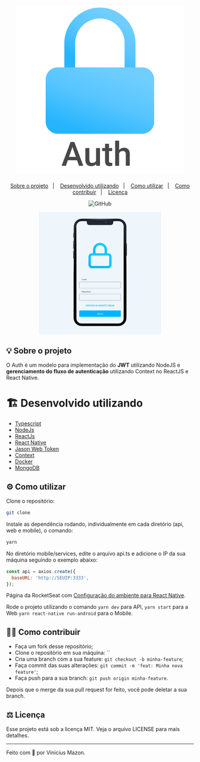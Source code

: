 <h1 align="center">
    <img alt="Auth" title="Auth" src="docs/logo.png" />
</h1>
<p align="center">
  <a href="#-sobre-o-projeto">Sobre o projeto</a>&nbsp;&nbsp;&nbsp;|&nbsp;&nbsp;&nbsp;
  <a href="#-desenvolvido-utilizando">Desenvolvido utilizando</a>&nbsp;&nbsp;&nbsp;|&nbsp;&nbsp;&nbsp;
  <a href="#-como-utilizar">Como utilizar</a>&nbsp;&nbsp;&nbsp;|&nbsp;&nbsp;&nbsp;
  <a href="#-como-contribuir">Como contribuir</a>&nbsp;&nbsp;&nbsp;|&nbsp;&nbsp;&nbsp;
  <a href="#-licença">Licença</a>
</p>
<p align="center">
	<img alt="GitHub" src="">
</p>
<p align="center">
  <img alt="Auth" src="docs/mobile.png" width="65%">
</p>






## 💡 Sobre o projeto

O Auth é um modelo para implementação do **JWT** utilizando NodeJS e **gerenciamento do fluxo de autenticação** utilizando Context no ReactJS e React Native.



# 🏗️ Desenvolvido utilizando

* [Typescript](https://www.typescriptlang.org)
* [NodeJs](https://nodejs.org/en/)
* [ReactJs](https://reactjs.org)
* [React Native](https://reactnative.dev)
* [Jason Web Token](https://jwt.io)
* [Context](https://pt-br.reactjs.org/docs/context.html)
* [Docker](https://www.docker.com)
* [MongoDB](https://www.mongodb.com)



## ⚙️ Como utilizar

Clone o repositório:

```bash
git clone 
```

Instale as dependência rodando, individualmente em cada diretório (api, web e mobile), o comando: 

```bash
yarn
```


No diretório mobile/services, edite o arquivo api.ts e adicione o IP da sua máquina seguindo o exemplo abaixo:

```javascript
const api = axios.create({
  baseURL: 'http://SEUIP:3333',
});
```

Página da RocketSeat com [Configuração do ambiente para React Native](https://react-native.rocketseat.dev).

Rode o projeto utilizando o comando ``yarn dev`` para API, ``yarn start`` para a Web `yarn react-native run-android` para o Mobile.



## 🖖🏻 Como contribuir

- Faça um fork desse repositório;
- Clone o repositório em sua máquina: ``
- Cria uma branch com a sua feature: `git checkout -b minha-feature`;
- Faça commit das suas alterações: `git commit -m 'feat: Minha nova feature'`;
- Faça push para a sua branch: `git push origin minha-feature`.

Depois que o merge da sua pull request for feito, você pode deletar a sua branch.



## ⚖️ Licença

Esse projeto está sob a licença MIT. Veja o arquivo LICENSE para mais detalhes.



---

Feito com 🖤 por Vinicius Mazon.